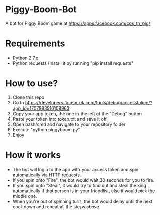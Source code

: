 # Piggy-Boom-Bot
A bot for Piggy Boom game at https://apps.facebook.com/cos_th_pig/

# Requirements
- Python 2.7.x
- Python requests (Install it by running "pip install requests"

# How to use?
1. Clone this repo
2. Go to https://developers.facebook.com/tools/debug/accesstoken/?app_id=1707883516108963
3. Copy your app token, the one in the left of the "Debug" button
4. Paste your token into token.txt and save it off
5. Open bash/cmd and navigate to your repository folder
6. Execute "python piggyboom.py"
7. Enjoy

# How it works
- The bot will login to the app with your access token and spin automatically via HTTP requests.
- If you spin onto "Fire", the bot would wait 30 seconds for you to fire.
- If you spin onto "Steal", it would try to find out and steal the king automatically if that person is in your friendlist, else it would pick the middle one.
- When you're out of spinning turn, the bot would delay until the next cool-down and repeat all the steps above.
